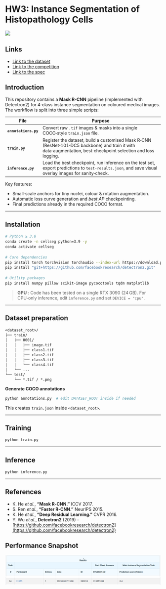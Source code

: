 # HW3: Instance Segmentation of Histopathology Cells

<img src="assets/img.png" width="50%" />

## Links
- [Link to the dataset](https://drive.google.com/file/d/1B0qWNzQZQmfQP7x7o4FDdgb9GvPDoFzI/view)
- [Link to the competition](https://www.codabench.org/competitions/7325/?secret_key=68db3785-cb67-4dc0-b1d9-629b9d06e852)
- [Link to the spec](https://docs.google.com/presentation/d/1ye-KS7_QXoFE-EvF4E7ecmVv04JyPxI2Q4WpjRmjk-Y/edit#slide=id.g33b1fcaa404_0_0)
  
## Introduction

This repository contains a **Mask R‑CNN** pipeline (implemented with Detectron2) for 4‑class instance segmentation on coloured medical images.  The workflow is split into three simple scripts:

| File                 | Purpose                                                                                                                                                        |
| -------------------- | -------------------------------------------------------------------------------------------------------------------------------------------------------------- |
| **`annotations.py`** | Convert raw `.tif` images & masks into a single COCO‑style `train.json` file.                                                                                  |
| **`train.py`**       | Register the dataset, build a customised Mask R‑CNN (ResNet‑101‑DC5 backbone) and train it with data‑augmentation, best‑checkpoint selection and loss logging. |
| **`inference.py`**   | Load the best checkpoint, run inference on the test set, export predictions to `test‑results.json`, and save visual overlay images for sanity‑check.           |

Key features:

* Small‑scale anchors for tiny nuclei, colour & rotation augmentation.
* Automatic loss curve generation and *best AP* checkpointing.
* Final predictions already in the required COCO format.

---

## Installation

```bash
# Python ≥ 3.8
conda create -n cellseg python=3.9 -y
conda activate cellseg

# Core dependencies
pip install torch torchvision torchaudio --index-url https://download.pytorch.org/whl/cu118
pip install "git+https://github.com/facebookresearch/detectron2.git"

# Utility packages
pip install numpy pillow scikit-image pycocotools tqdm matplotlib
```

> **GPU** : Code has been tested on a single RTX 3090 (24 GB).  For CPU‑only inference, edit `inference.py` and set `DEVICE = "cpu"`.

---

## Dataset preparation

```
<dataset_root>/
├── train/
│   ├── 0001/
│   │   ├── image.tif
│   │   ├── class1.tif
│   │   ├── class2.tif
│   │   ├── class3.tif
│   │   └── class4.tif
│   └── ...
└── test/
    └── *.tif / *.png
```

**Generate COCO annotations**

   ```bash
   python annotations.py  # edit DATASET_ROOT inside if needed
   ```

   This creates `train.json` inside `<dataset_root>`.

---

## Training

```bash
python train.py
```

---

## Inference

```bash
python inference.py
```

---

## References

* K. He *et al.*, **“Mask R‑CNN.”** ICCV 2017.
* S. Ren *et al.*, **“Faster R‑CNN.”** NeurIPS 2015.
* K. He *et al.*, **“Deep Residual Learning.”** CVPR 2016.
* Y. Wu *et al.*, **Detectron2** (2019) – [https://github.com/facebookresearch/detectron2](https://github.com/facebookresearch/detectron2)

## Performance Snapshot
![Snapshot](assets/snap1.png)
![Snapshot](assets/snap2.png)
